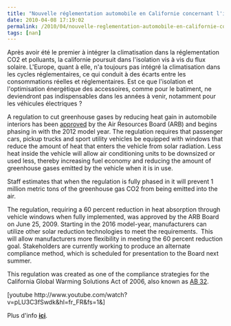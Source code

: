 ```yaml
---
title: "Nouvelle réglementation automobile en Californie concernant l'isolation solaire"
date: 2010-04-08 17:19:02
permalink: /2010/04/nouvelle-reglementation-automobile-en-californie-concernant-lisolation-solaire.html
tags: [nan]
---
```


<p>Après avoir été le premier à intégrer la climatisation dans la réglementation CO2 et polluants, la californie poursuit dans l'isolation vis à vis du flux solaire. L'Europe, quant à elle, n'a toujours pas intégré la climatisation dans les cycles réglementaires, ce qui conduit à des écarts entre les consommations réelles et réglementaires. Est ce que l'isolation et l'optimisation énergétique des accessoires, comme pour le batiment, ne deviendront pas indispensables dans les années à venir, notamment pour les véhicules électriques ?</p>   <!--more-->  <p>A regulation to cut greenhouse gases by reducing heat gain in automobile interiors has been <a href="http://www.arb.ca.gov/newsrel/nr062509b.htm" target="_blank">approved</a> by the Air Resources Board (ARB) and begins phasing in with the 2012 model year. The regulation requires that passenger cars, pickup trucks and sport utility vehicles be equipped with windows that reduce the amount of heat that enters the vehicle from solar radiation. Less heat inside the vehicle will allow air conditioning units to be downsized or used less, thereby increasing fuel economy and reducing the amount of greenhouse gases emitted by the vehicle when it is in use. </p> <p>Staff estimates that when the regulation is fully phased in it will prevent 1 million metric tons of the greenhouse gas CO2 from being emitted into the air.</p> <p>The regulation, requiring a 60 percent reduction in heat absorption through vehicle windows when fully implemented, was approved by the ARB Board on June 25, 2009. Starting in the 2016 model-year, manufacturers can utilize other solar reduction technologies to meet the requirements.  This will allow manufacturers more flexibility in meeting the 60 percent reduction goal. Stakeholders are currently working to produce an alternate compliance method, which is scheduled for presentation to the Board next summer.</p> <p>This regulation was created as one of the compliance strategies for the California Global Warming Solutions Act of 2006, also known as <a href="http://www.arb.ca.gov/cc/ab32/ab32.htm">AB 32</a>.</p>  [youtube http://www.youtube.com/watch?v=pLU3C3fSwdk&hl=fr_FR&fs=1&]<br /> <p>Plus d'info <strong><span style="text-decoration: underline"><a href="http://www.arb.ca.gov/lispub/rss/displaypost.php?pno=3918" target="_blank">ici</a></span></strong>.</p>
